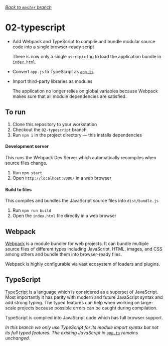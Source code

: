 _[Back to `master` branch](https://github.com/DunedinJS/migrating-to-modern-js-typescript)_

# 02-typescript

* Add Webpack and TypeScript to compile and bundle modular source code into a
single browser-ready script

  There is now only a single `<script>` tag to load the application bundle in
  [`index.html`](./index.html).

* Convert `app.js` to TypeScript as [`app.ts`](./app.ts)

* Import third-party libraries as modules

  The application no longer relies on global variables because Webpack makes
  sure that all module dependencies are satisfied.

## To run

1. Clone this repository to your workstation
1. Checkout the `02-typescript` branch
1. Run `npm i` in the project directory &mdash; this installs dependencies

#### Development server

This runs the Webpack Dev Server which automatically recompiles when source files change.

1. Run `npm start`
1. Open `http://localhost:8080/` in a web browser

#### Build to files

This compiles and bundles the JavaScript source files into `dist/bundle.js`

1. Run `npm run build`
1. Open the `index.html` file directly in a web browser

## Webpack

[Webpack](https://webpack.github.io/docs/) is a module bundler for web projects.
It can bundle multiple source files of different types including JavaScript, HTML,
images, and CSS among others and bundle them into browser-ready files.

Webpack is highly configurable via vast ecosystem of loaders and plugins.

## TypeScript

[TypeScript](http://www.typescriptlang.org/) is a language which is considered as
a superset of JavaScript. Most importantly it has parity with modern and future
JavaScript syntax and add strong typing.
The typed features can help when working on large-scale projects because possible
errors can be caught during compilation.

TypeScript is compiled into JavaScript code which has full browser support.

_In this branch we only use TypeScript for its module import syntax but not its
full typed features.
The existing JavaScript in [`app.ts`](./app.ts) remains unchanged._
